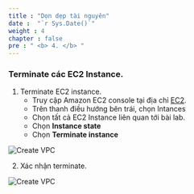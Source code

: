 ```yaml
---
title : "Dọn dẹp tài nguyên"
date :  "`r Sys.Date()`" 
weight : 4
chapter : false
pre : " <b> 4. </b> "
---
```


### Terminate các EC2 Instance.
1. Terminate EC2 instance.
    - Truy cập Amazon EC2 console tại địa chỉ [EC2](https://console.aws.amazon.com/ec2/).
    - Trên thanh điều hướng bên trái, chọn Intances
    - Chọn tất cả EC2 Instance liên quan tới bài lab.
    - Chọn **Instance state**
    - Chọn **Terminate instance**

![Create VPC](/images/16/0001.png?featherlight=false&width=90pc)

2. Xác nhận terminate.

![Create VPC](/images/16/0002.png?featherlight=false&width=90pc)